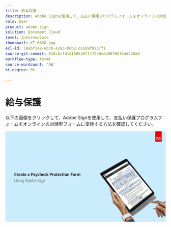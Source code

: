 ```yaml
---
title: 給与保護
description: Adobe Signを使用して、支払い保護プログラムフォームをオンラインの対話形式に変換する方法を表示します
role: User
product: adobe sign
solution: Document Cloud
level: Intermediate
thumbnail: KT-6820.jpg
exl-id: 586bf1a8-6dc0-4293-b6b2-c6509f0937f1
source-git-commit: 018cbcfd1d1605a8ff175a0cda98f0bfb4d528a8
workflow-type: tm+mt
source-wordcount: '56'
ht-degree: 0%

---
```


# 給与保護

以下の画像をクリックして、Adobe Signを使用して、支払い保護プログラムフォームをオンラインの対話型フォームに変換する方法を確認してください。

[![支払いキャプチャ対話型ウォークスルー](../assets/Paycheck.jpg)](https://acrobatusers.com/paycheck-protection-program-resource-hub/walkthrough/)

